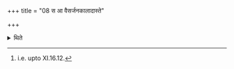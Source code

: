 +++
title = "08 स आ वैसर्जनकालादास्ते"

+++

<details><summary>थिते</summary>

8. He remains there seated upto the time of Vaisarjana libations.[^1]   

[^1]: i.e. upto XI.16.12.  
</details>